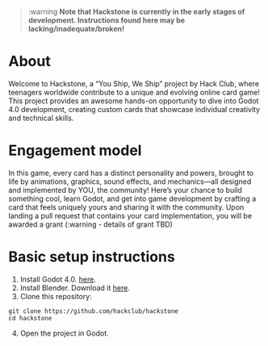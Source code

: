 > :warning **Note that Hackstone is currently in the early stages of development.  Instructions found here may be lacking/inadequate/broken!**

# About
Welcome to Hackstone, a “You Ship, We Ship” project by Hack Club, where teenagers worldwide contribute to a unique and evolving online card game! This project provides an awesome hands-on opportunity to dive into Godot 4.0 development, creating custom cards that showcase individual creativity and technical skills.

# Engagement model

In this game, every card has a distinct personality and powers, brought to life by animations, graphics, sound effects, and mechanics—all designed and implemented by YOU, the community! Here’s your chance to build something cool, learn Godot, and get into game development by crafting a card that feels uniquely yours and sharing it with the community.  Upon landing a pull request that contains your card implementation, you will be awarded a grant (:warning - details of grant TBD)

# Basic setup instructions

1.	Install Godot 4.0. [here](https://godotengine.org/download).
2.  Install Blender.  Download it [here](https://blender.org/download).
3.	Clone this repository:
```
git clone https://github.com/hackclub/hackstone
cd hackstone
```
4.	Open the project in Godot.
